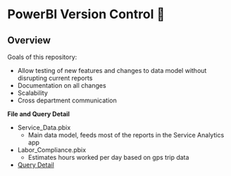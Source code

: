 # PowerBI Version Control :tada:

## Overview

Goals of this repository:

* Allow testing of new features and changes to data model without disrupting current reports
* Documentation on all changes
* Scalability
* Cross department communication

**File and Query Detail**
* Service_Data.pbix
  * Main data model, feeds most of the reports in the Service Analytics app
* Labor_Compliance.pbix
  * Estimates hours worked per day based on gps trip data
* [Query Detail](https://github.com/jfallt/PBI-Github/blob/master/Query_Documentation.md)


